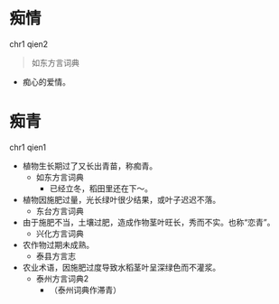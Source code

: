 # 痴情
chr1 qien2
> 如东方言词典
- 痴心的爱情。

# 痴青
chr1 qien1
+ 植物生长期过了又长出青苗，称痴青。
  * 如东方言词典
    - 已经立冬，稻田里还在下～。
+ 植物因施肥过量，光长绿叶很少结果，或叶子迟迟不落。
  * 东台方言词典
+ 由于施肥不当，土壤过肥，造成作物茎叶旺长，秀而不实。也称“恋青”。
  * 兴化方言词典
+ 农作物过期未成熟。
  * 泰县方言志
+ 农业术语，因施肥过度导致水稻茎叶呈深绿色而不灌浆。
  * 泰州方言词典2
    + （泰州词典作滞青）
